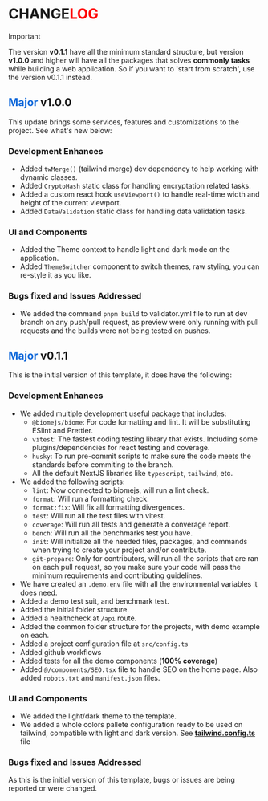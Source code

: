 <h1>CHANGE<span style="color: red;">LOG</span></h1>

> [!IMPORTANT]
> The version **v0.1.1** have all the minimum standard structure, but version **v1.0.0** and higher will have all the packages that solves **commonly tasks** while building a web application. So if you want to 'start from scratch', use the version v0.1.1 instead.

<h2><span style="color: #1069da;">Major</span> v1.0.0</h2>
This update brings some services, features and customizations to the project. See what's new below:

### Development Enhances
- Added `twMerge()` (tailwind merge) dev dependency to help working with dynamic classes.
- Added `CryptoHash` static class for handling encryptation related tasks.
- Added a custom react hook `useViewport()` to handle real-time width and height of the current viewport.
- Added `DataValidation` static class for handling data validation tasks.

### UI and Components
- Added the Theme context to handle light and dark mode on the application.
- Added `ThemeSwitcher` component to switch themes, raw styling, you can re-style it as you like.

### Bugs fixed and Issues Addressed
- We added the command `pnpm build` to validator.yml file to run at dev branch on any push/pull request, as preview were only running with pull requests and the builds were not being tested on pushes.

<h2><span style="color: #1069da;">Major</span> v0.1.1</h2>
This is the initial version of this template, it does have the following:

### Development Enhances

- We added multiple development useful package that includes:
    - `@biomejs/biome`: For code formatting and lint. It will be substituting ESlint and Prettier.
    - `vitest`: The fastest coding testing library that exists. Including some plugins/dependencies for react testing and coverage.
    - `husky`: To run pre-commit scripts to make sure the code meets the standards before commiting to the branch.
    - All the default NextJS libraries like `typescript`, `tailwind`, etc.
- We added the following scripts:
    - `lint`: Now connected to biomejs, will run a lint check.
    - `format`: Will run a formatting check.
    - `format:fix`: Will fix all formatting divergences.
    - `test`: Will run all the test files with vitest.
    - `coverage`: Will run all tests and generate a converage report.
    - `bench`: Will run all the benchmarks test you have.
    - `init`: Will initialize all the needed files, packages, and commands when trying to create your project and/or contribute.
    - `git-prepare`: Only for contributors, will run all the scripts that are ran on each pull request, so you make sure your code will pass the minimum requirements and contributing guidelines.
- We have created an `.demo.env` file with all the environmental variables it does need.
- Added a demo test suit, and benchmark test.
- Added the initial folder structure.
- Added a healthcheck at `/api` route.
- Added the common folder structure for the projects, with demo example on each.
- Added a project configuration file at `src/config.ts`
- Added github workflows
- Added tests for all the demo components (**100% coverage**)
- Added `@/components/SEO.tsx` file to handle SEO on the home page. Also added `robots.txt` and `manifest.json` files.

### UI and Components
- We added the light/dark theme to the template.
- We added a whole colors pallete configuration ready to be used on tailwind, compatible with light and dark version. See [**tailwind.config.ts**](./tailwind.config.ts) file

### Bugs fixed and Issues Addressed

As this is the initial version of this template, bugs or issues are being reported or were changed.